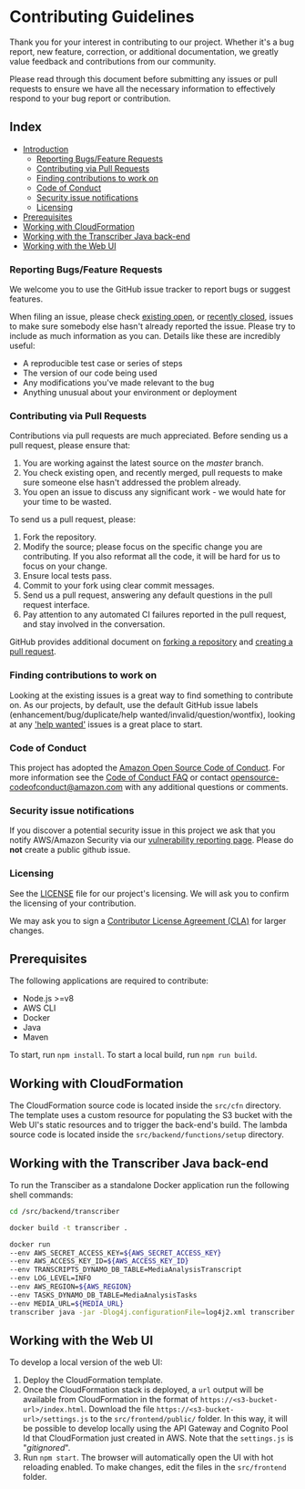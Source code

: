 # Contributing Guidelines

Thank you for your interest in contributing to our project. Whether it's a bug report, new feature, correction, or additional
documentation, we greatly value feedback and contributions from our community.

Please read through this document before submitting any issues or pull requests to ensure we have all the necessary
information to effectively respond to your bug report or contribution.

## Index

* [Introduction](#introduction)
  * [Reporting Bugs/Feature Requests](#reporting-bugsfeature-requests)
  * [Contributing via Pull Requests](#contributing-via-pull-requests)
  * [Finding contributions to work on](#finding-contributions-to-work-on)
  * [Code of Conduct](#code-of-conduct)
  * [Security issue notifications](#security-issue-notifications)
  * [Licensing](#licensing)
* [Prerequisites](#prerequisites)
* [Working with CloudFormation](#working-with-cloudformation)
* [Working with the Transcriber Java back-end](#working-with-the-transcriber-java-back-end)
* [Working with the Web UI](#working-with-the-web-ui)

### Reporting Bugs/Feature Requests

We welcome you to use the GitHub issue tracker to report bugs or suggest features.

When filing an issue, please check [existing open](https://github.com/aws-samples/amazon-transcribe-news-media-analysis/issues), or [recently closed](https://github.com/aws-samples/amazon-transcribe-news-media-analysis/issues?utf8=%E2%9C%93&q=is%3Aissue%20is%3Aclosed%20), issues to make sure somebody else hasn't already
reported the issue. Please try to include as much information as you can. Details like these are incredibly useful:

* A reproducible test case or series of steps
* The version of our code being used
* Any modifications you've made relevant to the bug
* Anything unusual about your environment or deployment


### Contributing via Pull Requests
Contributions via pull requests are much appreciated. Before sending us a pull request, please ensure that:

1. You are working against the latest source on the *master* branch.
2. You check existing open, and recently merged, pull requests to make sure someone else hasn't addressed the problem already.
3. You open an issue to discuss any significant work - we would hate for your time to be wasted.

To send us a pull request, please:

1. Fork the repository.
2. Modify the source; please focus on the specific change you are contributing. If you also reformat all the code, it will be hard for us to focus on your change.
3. Ensure local tests pass.
4. Commit to your fork using clear commit messages.
5. Send us a pull request, answering any default questions in the pull request interface.
6. Pay attention to any automated CI failures reported in the pull request, and stay involved in the conversation.

GitHub provides additional document on [forking a repository](https://help.github.com/articles/fork-a-repo/) and
[creating a pull request](https://help.github.com/articles/creating-a-pull-request/).


### Finding contributions to work on
Looking at the existing issues is a great way to find something to contribute on. As our projects, by default, use the default GitHub issue labels (enhancement/bug/duplicate/help wanted/invalid/question/wontfix), looking at any ['help wanted'](https://github.com/aws-samples/amazon-transcribe-news-media-analysis/labels/help%20wanted) issues is a great place to start.


### Code of Conduct
This project has adopted the [Amazon Open Source Code of Conduct](https://aws.github.io/code-of-conduct).
For more information see the [Code of Conduct FAQ](https://aws.github.io/code-of-conduct-faq) or contact
opensource-codeofconduct@amazon.com with any additional questions or comments.


### Security issue notifications
If you discover a potential security issue in this project we ask that you notify AWS/Amazon Security via our [vulnerability reporting page](http://aws.amazon.com/security/vulnerability-reporting/). Please do **not** create a public github issue.


### Licensing

See the [LICENSE](https://github.com/aws-samples/amazon-transcribe-news-media-analysis/blob/master/LICENSE) file for our project's licensing. We will ask you to confirm the licensing of your contribution.

We may ask you to sign a [Contributor License Agreement (CLA)](http://en.wikipedia.org/wiki/Contributor_License_Agreement) for larger changes.

## Prerequisites

The following applications are required to contribute:

* Node.js >=v8
* AWS CLI
* Docker
* Java
* Maven

To start, run `npm install`. To start a local build, run `npm run build`.

## Working with CloudFormation

The CloudFormation source code is located inside the `src/cfn` directory. The template uses a custom resource for populating the S3 bucket with the Web UI's static resources and to trigger the back-end's build. The lambda source code is located inside the `src/backend/functions/setup` directory.

## Working with the Transcriber Java back-end

To run the Transciber as a standalone Docker application run the following shell commands:

```bash
cd /src/backend/transcriber

docker build -t transcriber .

docker run
--env AWS_SECRET_ACCESS_KEY=${AWS_SECRET_ACCESS_KEY}
--env AWS_ACCESS_KEY_ID=${AWS_ACCESS_KEY_ID}
--env TRANSCRIPTS_DYNAMO_DB_TABLE=MediaAnalysisTranscript
--env LOG_LEVEL=INFO
--env AWS_REGION=${AWS_REGION}
--env TASKS_DYNAMO_DB_TABLE=MediaAnalysisTasks
--env MEDIA_URL=${MEDIA_URL}
transcriber java -jar -Dlog4j.configurationFile=log4j2.xml transcriber.jar
```

## Working with the Web UI

To develop a local version of the web UI:
1. Deploy the CloudFormation template.
2. Once the CloudFormation stack is deployed, a `url` output will be available from CloudFormation in the format of `https://<s3-bucket-url>/index.html`. Download the file `https://<s3-bucket-url>/settings.js` to the `src/frontend/public/` folder. In this way, it will be possible to develop locally using the API Gateway and Cognito Pool Id that CloudFormation just created in AWS. Note that the `settings.js` is "*gitignored*".
3. Run `npm start`. The browser will automatically open the UI with hot reloading enabled.
To make changes, edit the files in the `src/frontend` folder. 
